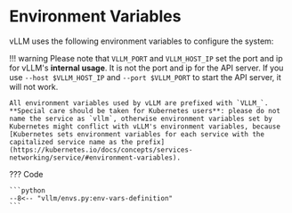 # Environment Variables

vLLM uses the following environment variables to configure the system:

!!! warning
    Please note that `VLLM_PORT` and `VLLM_HOST_IP` set the port and ip for vLLM's **internal usage**. It is not the port and ip for the API server. If you use `--host $VLLM_HOST_IP` and `--port $VLLM_PORT` to start the API server, it will not work.

    All environment variables used by vLLM are prefixed with `VLLM_`. **Special care should be taken for Kubernetes users**: please do not name the service as `vllm`, otherwise environment variables set by Kubernetes might conflict with vLLM's environment variables, because [Kubernetes sets environment variables for each service with the capitalized service name as the prefix](https://kubernetes.io/docs/concepts/services-networking/service/#environment-variables).

??? Code

    ```python
    --8<-- "vllm/envs.py:env-vars-definition"
    ```
